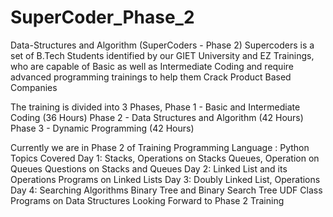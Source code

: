 # SuperCoder_Phase_2
Data-Structures and Algorithm (SuperCoders - Phase 2)
Supercoders is a set of B.Tech Students identified by our GIET University and EZ Trainings, who are capable of Basic as well as Intermediate Coding and require advanced programming trainings to help them Crack Product Based Companies



The training is divided into 3 Phases,
Phase 1 - Basic and Intermediate Coding (36 Hours)
Phase 2 - Data Structures and Algorithm (42 Hours)
Phase 3 - Dynamic Programming (42 Hours)


Currently we are in Phase 2 of Training
Programming Language : Python
Topics Covered
Day 1:
Stacks, Operations on Stacks
Queues, Operation on Queues
Questions on Stacks and Queues
Day 2:
Linked List and its Operations
Programs on Linked Lists
Day 3:
Doubly Linked List, Operations
Day 4:
Searching Algorithms
Binary Tree and Binary Search Tree
UDF Class Programs on Data Structures
Looking Forward to Phase 2 Training
